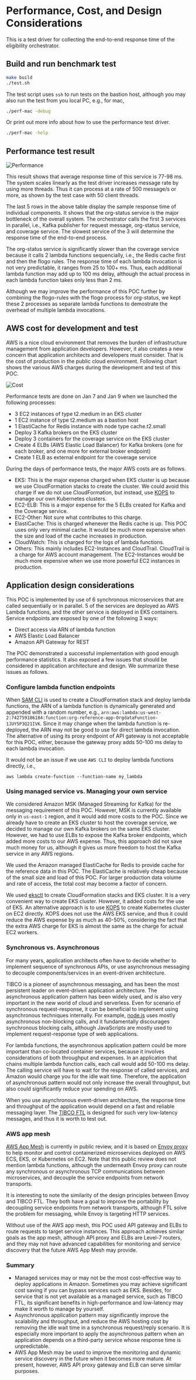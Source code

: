 # Performance, Cost, and Design Considerations
This is a test driver for collecting the end-to-end response time of the eligibility orchestrator.

## Build and run benchmark test
```bash
make build
./test.sh
```
The test script uses `ssh` to run tests on the bastion host, although you may also run the test from you local PC, e.g., for mac,
```bash
./perf-mac -debug
```
Or print out more info about how to use the performance test driver.
```bash
./perf-mac -help
```

## Performance test result
![Performance](poc-perf.png)

This result shows that average response time of this service is 77-98 ms. The system scales linearly as the test driver increases message rate by using more threads.  Thus it can process at a rate of 500 message/s or more, as shown by the test case with 50 client threads.

The last 5 rows in the above table display the sample response time of individual components.  It shows that the org-status service is the major bottleneck of the overall system.  The orchestrator calls the first 3 services in parallel, i.e., Kafka publisher for request message, org-status service, and coverage service. The slowest service of the 3 will determine the response time of the  end-to-end process.

The org-status service is significantly slower than the coverage service because it calls 2 lambda functions sequencially, i.e., the Redis cache first and then the flogo rules.  The response time of each lambda invocation is not very predictable, it ranges from 25 to 100+ ms.  Thus, each additional lambda function may add up to 100 ms delay, although the actual process in each lambda function takes only less than 2 ms.

Although we may improve the performance of this POC further by combining the flogo-rules with the flogo process for org-status, we kept these 2 processes as separate lambda functions to demostrate the overhead of multiple lambda invocations.

## AWS cost for development and test

AWS is a nice cloud environment that removes the burden of infrastructure management from application developers. However, it also creates a new concern that application architects and developers must consider.  That is the cost of production in the public cloud environment.  Following chart shows the various AWS charges during the development and test of this POC.

![Cost](aws-cost.png)

Performance tests are done on Jan 7 and Jan 9 when we launched the following processes:
- 3 EC2 instances of type t2.medium in an EKS cluster
- 1 EC2 instance of type t2.medium as a bastion host
- 1 ElastiCache for Redis instance with node type cache.t2.small
- Deploy 3 Kafka brokers on the EKS cluster
- Deploy 3 containers for the coverage service on the EKS cluster
- Create 4 ELBs (AWS Elastic Load Balancer) for Kafka brokers (one for each broker, and one more for external broker endpoint)
- Create 1 ELB as external endpoint for the coverage service

During the days of performance tests, the major AWS costs are as follows.
- EKS: This is the major expense charged when EKS cluster is up because we use CloudFormation stacks to create the cluster.  We could avoid this charge if we do not use CloudFormation, but instead, use [KOPS](https://github.com/kubernetes/kops) to manage our own Kubernetes clusters.
- EC2-ELB: This is a major expense for the 5 ELBs created for Kafka and the Coverage service.
- EC2-Other: Not sure what contributes to this charge.
- ElastiCache: This is charged whenever the Redis cache is up.  This POC uses only very minimal cache.  It would be much more expensive when the size and load of the cache increases in production.
- CloudWatch: This is charged for the logs of lambda functions.
- Others: This mainly includes EC2-Instances and CloudTrail. CloudTrail is a charge for AWS account management. The EC2-Instances would be much more expensive when we use more powerful EC2 instances in production.

## Application design considerations

This POC is implemented by use of 6 synchronous microservices that are called sequentially or in parallel.  5 of the services are deployed as AWS Lambda functions, and the other service is deployed in EKS containers.  Service endpoints are exposed by one of the following 3 ways:
- Direct access via ARN of lambda function 
- AWS Elastic Load Balancer
- Amazon API Gateway for REST

The POC demonstrated a successful implementation with good enough performance statistics.  It also exposed a few issues that should be considered in application architecture and design.  We summarize these issues as follows.

### Configure lambda function endpoints

When [SAM CLI](https://docs.aws.amazon.com/serverless-application-model/latest/developerguide/serverless-sam-reference.html) is used to create a CloudFormation stack and deploy lambda functions, the ARN of a lambda function is dynamically generated and appended with a random number, e.g., `arn:aws:lambda:us-west-2:742759186184:function:org-reference-app-OrgdataFunction-1JUY5P3Q21IVK`. Since it may change when the lambda function is re-deployed, the ARN may not be good to use for direct lambda invocation.  The alternative of using its proxy endpoint of API gateway is not acceptable for this POC, either, because the gateway proxy adds 50-100 ms delay to each lambda invocation.

It would not be an issue if we use `AWS CLI` to deploy lambda functions directly, i.e.,
```
aws lambda create-function --function-name my_lambda
```

### Using managed service vs. Managing your own service

We considered Amazon MSK (Managed Streaming for Kafka) for the messaging requirement of this POC.  However, MSK is currently available only in `us-east-1` region, and it would add more costs to the POC.  Since we already have to create an EKS cluster to host the coverage service, we decided to manage our own Kafka brokers on the same EKS cluster.  However, we had to use ELBs to expose the Kafka broker endpoints, which added more costs to our AWS expense. Thus, this approach did not save much money for us, although it gives us more freedom to host the Kafka service in any AWS regions.

We used the Amazon managed ElastiCache for Redis to provide cache for the reference data in this POC.  The ElastiCache is relatively cheap because of the small size and load of this POC.  For larger production data volume and rate of access, the total cost may become a factor of concern.

We used [eksctl](https://github.com/weaveworks/eksctl) to create CloudFormation stacks and EKS cluster.  It is a very convenient way to create EKS cluster.  However, it added costs for the use of EKS.  An alternative approach is to use [KOPS](https://github.com/kubernetes/kops) to create Kubernetes cluster on EC2 directly.  KOPS does not use the AWS EKS service, and thus it could reduce the AWS expense by as much as 40-50%, considering the fact that the extra AWS charge for EKS is almost the same as the charge for actual EC2 workers.

### Synchronous vs. Asynchronous

For many years, application architects often have to decide whether to implement sequence of synchronous APIs, or use asynchronous messaging to decouple components/services in an event-driven architecture.

TIBCO is a pioneer of asynchronous messaging, and has been the most persistent leader on event-driven application architecture.  The asynchronous application pattern has been widely used, and is also very important in the new world of cloud and serverless.  Even for scenario of synchronous request-response, it can be beneficial to implement using asynchronous techniques internally.  For example, [node.js](https://nodejs.org/en/docs/guides/blocking-vs-non-blocking/) uses mostly asynchronous non-blocking calls, and it fundamentally discourages synchronous blocking calls, although JavaScripts are mostly used to implement request-response type of web applications.

For lambda functions, the asynchronous application pattern could be more important than co-located container services, because it involves considerations of both throughput and expenses.  In an application that chains multiple lambda function calls, each call would add 50-100 ms delay.  The calling service will have to wait for the response of called services, and Amazon would charge you for the idle wait time.  Therefore, the application of asynchronous pattern would not only increase the overall throughput, but also could significantly reduce your spending on AWS.

When you use asynchronous event-driven architecture, the response time and throughput of the application would depend on a fast and reliable messaging layer.  The [TIBCO FTL](https://www.tibco.com/products/tibco-ftl) is designed for such very low-latency messages, and thus it is worth to test out.

### AWS app mesh

[AWS App Mesh](https://docs.aws.amazon.com/app-mesh/latest/userguide/what-is-app-mesh.html) is currently in public review, and it is based on [Envoy proxy](https://www.envoyproxy.io/) to help monitor and control containerized microservices deployed on AWS ECS, EKS, or Kubernetes on EC2.  Note that this public review does not mention lambda functions, although the underneath Envoy proxy can route any synchronous or asynchronous TCP communications between microservices, and decouple the service endpoints from network transports.

It is interesting to note the similarity of the design principles between Envoy and TIBCO FTL.  They both have a goal to improve the portability by decoupling service endpoints from network transports, although FTL solve the problem for messaging, while Envoy is targeting HTTP services.

Without use of the AWS app mesh, this POC used API gateway and ELBs to route requests to target service instances.  This approach achieves similar goals as the app mesh, although API proxy and ELBs are Level-7 routers, and they may not have advanced capabilities for monitoring and service discovery that the future AWS App Mesh may provide.

### Summary

- Managed services may or may not be the most cost-effective way to deploy applications in Amazon. Sometimes you may achieve significant cost saving if you can bypass services such as EKS. Besides, for service that is not yet available as a managed service, such as TIBCO FTL, its significant benefits in high-performance and low-latency may make it worth to manage by yourself.
- Asynchronous application pattern may significantly improve the scalability and throughput, and reduce the AWS hosting cost by removing the idle wait time in a synchronous request/reply scenario.  It is especially more important to apply the asynchronous pattern when an application depends on a third-party service whose response time is unpredictable.
- AWS App Mesh may be used to improve the monitoring and dynamic service discovery in the future when it becomes more mature. At present, however, AWS API proxy gateway and ELB can serve similar purposes. 